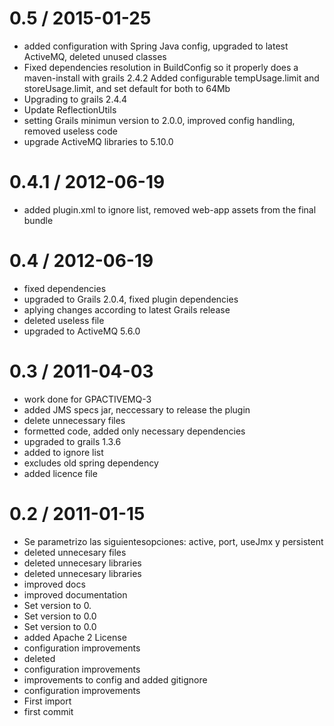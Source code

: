 
0.5 / 2015-01-25
==================

  * added configuration with Spring Java config, upgraded to latest ActiveMQ, deleted unused classes
  * Fixed dependencies resolution in BuildConfig so it properly does a maven-install with grails 2.4.2 Added configurable tempUsage.limit and storeUsage.limit, and set default for both to 64Mb
  * Upgrading to grails 2.4.4
  * Update ReflectionUtils
  * setting Grails minimun version to 2.0.0, improved config handling, removed useless code
  * upgrade ActiveMQ libraries to 5.10.0

0.4.1 / 2012-06-19
==================

  * added plugin.xml to ignore list, removed web-app assets from the final bundle

0.4 / 2012-06-19
==================

  * fixed dependencies
  * upgraded to Grails 2.0.4, fixed plugin dependencies
  * aplying changes according to latest Grails release
  * deleted useless file
  * upgraded to ActiveMQ 5.6.0

0.3 / 2011-04-03
==================

  * work done for GPACTIVEMQ-3
  * added JMS specs jar, neccessary to release the plugin
  * delete unnecessary files
  * formetted code, added only necessary dependencies
  * upgraded to grails 1.3.6
  * added to ignore list
  * excludes old spring dependency
  * added licence file

0.2 / 2011-01-15
==================

  * Se parametrizo las siguientesopciones: active, port, useJmx y persistent
  * deleted unnecesary files
  * deleted unnecesary libraries
  * deleted unnecesary libraries
  * improved docs
  * improved documentation
  * Set version to 0.
  * Set version to 0.0
  * Set version to 0.0
  * added Apache 2 License
  * configuration improvements
  * deleted
  * configuration improvements
  * improvements to config and added gitignore
  * configuration improvements
  * First import
  * first commit
